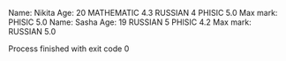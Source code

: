 Name: Nikita    Age: 20
MATHEMATIC    4.3
RUSSIAN    4
PHISIC    5.0
Max mark: PHISIC   5.0
Name: Sasha    Age: 19
RUSSIAN    5
PHISIC    4.2
Max mark: RUSSIAN   5.0

Process finished with exit code 0